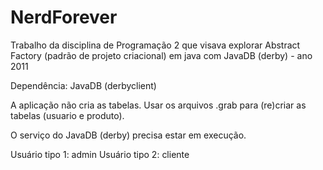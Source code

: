 # NerdForever
Trabalho da disciplina de Programação 2 que visava explorar Abstract Factory (padrão de projeto criacional) em java com JavaDB (derby) - ano 2011

Dependência: JavaDB (derbyclient)

A aplicação não cria as tabelas.
Usar os arquivos .grab para (re)criar as tabelas (usuario e produto).

O serviço do JavaDB (derby) precisa estar em execução.

Usuário tipo 1: admin
Usuário tipo 2: cliente
